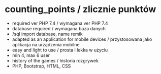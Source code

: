 # counting_points / zlicznie punktów

- required ver PHP 7.4 / wymagana ver PHP 7.4
- database required / wymagana baza danych
- /sql import database, name remik
- adapted as an application for mobile devices / przystosowana jako aplikacja na urządzenia mobilne
- easy and light to use / prosta i lekka w użyciu
- min 4, max 6 user
- history of the games / historia rozgrywek
- PHP, Bootstrap, HTML, CSS
 

